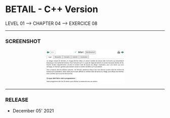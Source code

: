 # BETAIL - C++ Version
LEVEL 01 --> CHAPTER 04 --> EXERCICE 08

---
### **SCREENSHOT**

<div align="center">
    <img
        src="https://github.com/Ayckinn/CPP/blob/main/FRANCE_IOI/LEVEL_01/Chapter_04/08_betail/todo.png"
        alt="DEMO"
        style="width:50%">
</div>

---
### **RELEASE**

- December 05' 2021